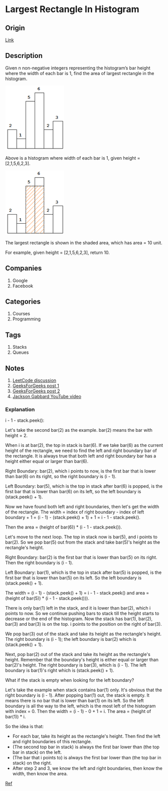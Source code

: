 # Largest Rectangle In Histogram

## Origin

[Link](https://www.interviewbit.com/problems/largest-rectangle-in-histogram/)

## Description

Given n non-negative integers representing the histogram’s bar height where the width of each bar is 1, find the area of largest rectangle in the histogram.

![Largest Rectangle in Histogram: Example 1](1.png)

Above is a histogram where width of each bar is 1, given height = [2,1,5,6,2,3].

![Largest Rectangle in Histogram: Example 2](2.png)

The largest rectangle is shown in the shaded area, which has area = 10 unit.

For example, given height = [2,1,5,6,2,3], return 10.

## Companies

1. Google
1. Facebook

## Categories

1. Courses
1. Programming

## Tags

1. Stacks
1. Queues

## Notes

1. [LeetCode discussion](https://discuss.leetcode.com/topic/7599/o-n-stack-based-java-solution)
1. [GeeksForGeeks post 1](https://www.geeksforgeeks.org/largest-rectangular-area-in-a-histogram-set-1/)
1. [GeeksForGeeks post 2](https://www.geeksforgeeks.org/largest-rectangle-under-histogram/)
1. [Jackson Gabbard YouTube video](https://www.youtube.com/watch?v=VNbkzsnllsU)

### Explanation

i - 1 - stack.peek():

Let's take the second bar(2) as the example. bar(2) means the bar with height = 2.

When i is at bar(2), the top in stack is bar(6). If we take bar(6) as the current height of the rectangle, we need to find the left and right boundary bar of the rectangle. It is always true that both left and right boundary bar has a height either equal or larger than bar(6).

Right Boundary: bar(2), which i points to now, is the first bar that is lower than bar(6) on its right, so the right boundary is (i - 1).

Left Boundary: bar(5), which is the top in stack after bar(6) is popped, is the first bar that is lower than bar(6) on its left, so the left boundary is (stack.peek() + 1).

Now we have found both left and right boundaries, then let's get the width of the rectangle. The width = index of right boundary - index of left boundary + 1 = (i - 1) - (stack.peek() + 1) + 1 = i - 1 - stack.peek().

Then the area = (height of bar(6)) * (i - 1 - stack.peek()).

Let's move to the next loop. The top in stack now is bar(5), and i points to bar(2). So we pop bar(5) out from the stack and take bar(5)'s height as the rectangle's height.

Right Boundary: bar(2) is the first bar that is lower than bar(5) on its right. Then the right boundary is (i - 1).

Left Boundary: bar(1), which is the top in stack after bar(5) is popped, is the first bar that is lower than bar(5) on its left. So the left boundary is (stack.peek() + 1).

The width = (i - 1) - (stack.peek() + 1) = i - 1 - stack.peek() and area = (height of bar(5)) * (i - 1 - stack.peek())).

There is only bar(1) left in the stack, and it is lower than bar(2), which i points to now. So we continue pushing bars to stack till the height starts to decrease or the end of the histogram. Now the stack has bar(1), bar(2), bar(3) and bar(3) is on the top. i points to the position on the right of bar(3).

We pop bar(3) out of the stack and take its height as the rectangle's height. The right boundary is (i - 1); the left boundary is bar(2) which is (stack.peek() + 1).

Next, pop bar(2) out of the stack and take its height as the rectangle's height. Remember that the boundary's height is either equal or larger than bar(2)'s height. The right boundary is bar(3), which is (i - 1). The left boundary is bar(1)'s right which is (stack.peek() + 1).

What if the stack is empty when looking for the left boundary?

Let's take the example when stack contains bar(1) only. It's obvious that the right boundary is (i - 1). After popping bar(1) out, the stack is empty. It means there is no bar that is lower than bar(1) on its left. So the left boundary is all the way to the left, which is the most left of the histogram with index = 0. Then the width = (i - 1) - 0 + 1 = i. The area = (height of bar(1)) * i.

So the idea is that:

* For each bar, take its height as the rectangle's height. Then find the left and right boundaries of this rectangle.
* (The second top bar in stack) is always the first bar lower than (the top bar in stack) on the left.
* (The bar that i points to) is always the first bar lower than (the top bar in stack) on the right.
* After step 2 and 3, we know the left and right boundaries, then know the width, then know the area.

[Ref](https://discuss.leetcode.com/post/223558)